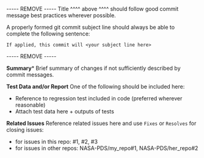 ----- REMOVE -----
Title ^^^^ above ^^^^ should follow good commit message best practices wherever possible.

A properly formed git commit subject line should always be able to complete the following sentence:

    If applied, this commit will <your subject line here>
----- REMOVE -----

**Summary***
Brief summary of changes if not sufficiently described by commit messages.

**Test Data and/or Report**
One of the following should be included here:
* Reference to regression test included in code (preferred wherever reasonable)
* Attach test data here + outputs of tests

**Related Issues**
Reference related issues here and use `Fixes` or `Resolves` for closing issues:
* for issues in this repo: #1, #2, #3
* for issues in other repos: NASA-PDS/my_repo#1, NASA-PDS/her_repo#2
